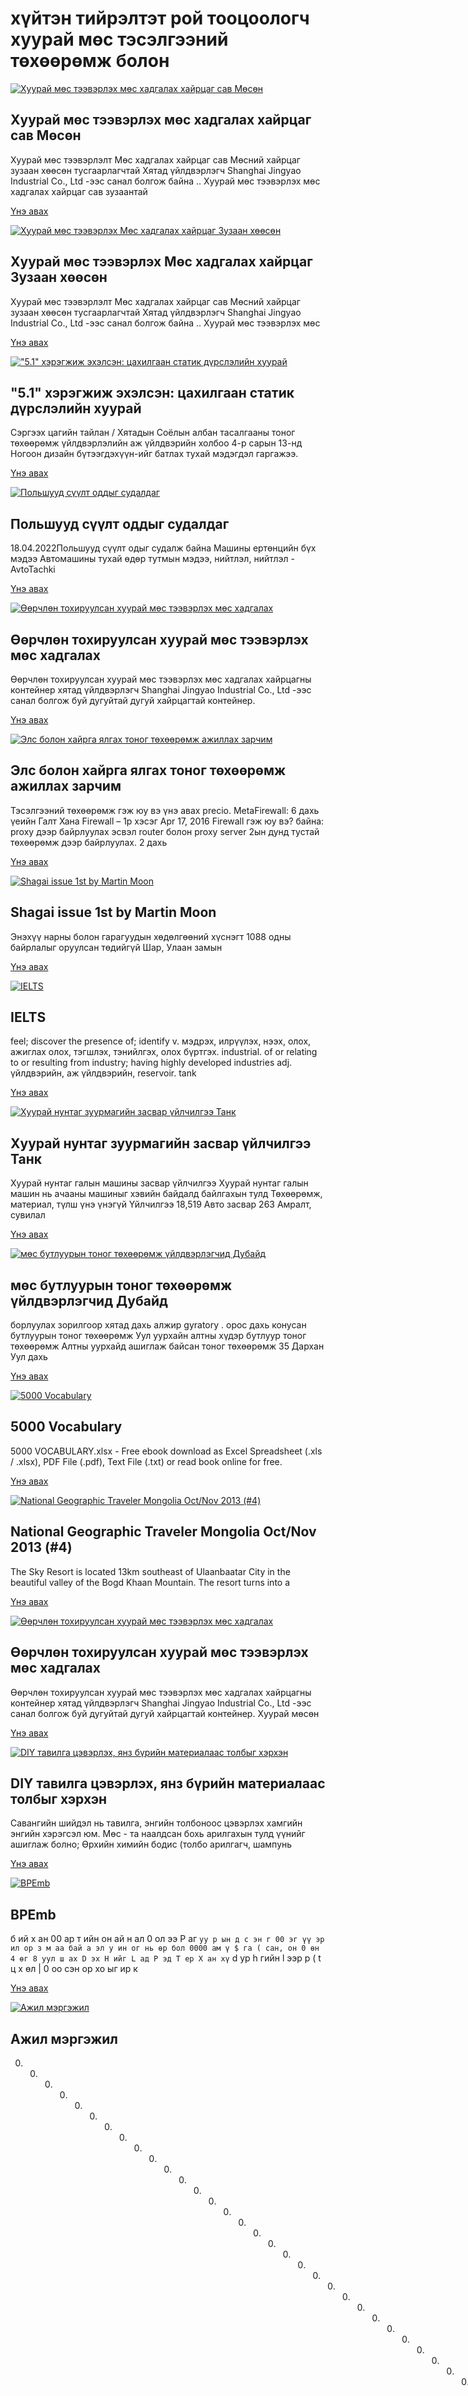 # хүйтэн тийрэлтэт рой тооцоологч хуурай мөс тэсэлгээний төхөөрөмж болон
<a href="https://mnn.zoosnet.net/LR/Chatpre.aspx?id=MNN94995150&p=https://vbl.co.za/" target="_blank">![Хуурай мөс тээвэрлэх мөс хадгалах хайрцаг сав Мөсөн ](https://raw.githubusercontent.com/gcmcrusher/imgs/main/760.jpg)</a>
## Хуурай мөс тээвэрлэх мөс хадгалах хайрцаг сав Мөсөн 
Хуурай мөс тээвэрлэлт Мөс хадгалах хайрцаг сав Мөсний хайрцаг зузаан хөөсөн тусгаарлагчтай Хятад үйлдвэрлэгч Shanghai Jingyao Industrial Co., Ltd -ээс санал болгож байна .. Хуурай мөс тээвэрлэх мөс хадгалах хайрцаг сав зузаантай 
<a href="https://mnn.zoosnet.net/LR/Chatpre.aspx?id=MNN94995150&p=https://vbl.co.za/" target="_blank">Үнэ авах</a>
<a href="https://mnn.zoosnet.net/LR/Chatpre.aspx?id=MNN94995150&p=https://vbl.co.za/" target="_blank">![Хуурай мөс тээвэрлэх Мөс хадгалах хайрцаг Зузаан хөөсөн ](https://raw.githubusercontent.com/gcmcrusher/imgs/main/580.jpg)</a>
## Хуурай мөс тээвэрлэх Мөс хадгалах хайрцаг Зузаан хөөсөн 
Хуурай мөс тээвэрлэлт Мөс хадгалах хайрцаг сав Мөсний хайрцаг зузаан хөөсөн тусгаарлагчтай Хятад үйлдвэрлэгч Shanghai Jingyao Industrial Co., Ltd -ээс санал болгож байна .. Хуурай мөс тээвэрлэх мөс 
<a href="https://mnn.zoosnet.net/LR/Chatpre.aspx?id=MNN94995150&p=https://vbl.co.za/" target="_blank">Үнэ авах</a>
<a href="https://mnn.zoosnet.net/LR/Chatpre.aspx?id=MNN94995150&p=https://vbl.co.za/" target="_blank">!["5.1" хэрэгжиж эхэлсэн: цахилгаан статик дүрслэлийн хуурай ](https://raw.githubusercontent.com/gcmcrusher/imgs/main/595.jpg)</a>
## "5.1" хэрэгжиж эхэлсэн: цахилгаан статик дүрслэлийн хуурай 
Сэргээх цагийн тайлан / Хятадын Соёлын албан тасалгааны тоног төхөөрөмж үйлдвэрлэлийн аж үйлдвэрийн холбоо 4-р сарын 13-нд Ногоон дизайн бүтээгдэхүүн-ийг батлах тухай мэдэгдэл гаргажээ.
<a href="https://mnn.zoosnet.net/LR/Chatpre.aspx?id=MNN94995150&p=https://vbl.co.za/" target="_blank">Үнэ авах</a>
<a href="https://mnn.zoosnet.net/LR/Chatpre.aspx?id=MNN94995150&p=https://vbl.co.za/" target="_blank">![Польшууд сүүлт оддыг судалдаг ](https://raw.githubusercontent.com/gcmcrusher/imgs/main/492.jpg)</a>
## Польшууд сүүлт оддыг судалдаг 
18.04.2022Польшууд сүүлт одыг судалж байна ️Машины ертөнцийн бүх мэдээ Автомашины тухай өдөр тутмын мэдээ, нийтлэл, нийтлэл - AvtoTachki
<a href="https://mnn.zoosnet.net/LR/Chatpre.aspx?id=MNN94995150&p=https://vbl.co.za/" target="_blank">Үнэ авах</a>
<a href="https://mnn.zoosnet.net/LR/Chatpre.aspx?id=MNN94995150&p=https://vbl.co.za/" target="_blank">![Өөрчлөн тохируулсан хуурай мөс тээвэрлэх мөс хадгалах ](https://raw.githubusercontent.com/gcmcrusher/imgs/main/722.jpg)</a>
## Өөрчлөн тохируулсан хуурай мөс тээвэрлэх мөс хадгалах 
Өөрчлөн тохируулсан хуурай мөс тээвэрлэх мөс хадгалах хайрцагны контейнер хятад үйлдвэрлэгч Shanghai Jingyao Industrial Co., Ltd -ээс санал болгож буй дугуйтай дугуй хайрцагтай контейнер.
<a href="https://mnn.zoosnet.net/LR/Chatpre.aspx?id=MNN94995150&p=https://vbl.co.za/" target="_blank">Үнэ авах</a>
<a href="https://mnn.zoosnet.net/LR/Chatpre.aspx?id=MNN94995150&p=https://vbl.co.za/" target="_blank">![Элс болон хайрга ялгах тоног төхөөрөмж ажиллах зарчим](https://raw.githubusercontent.com/gcmcrusher/imgs/main/165.jpg)</a>
## Элс болон хайрга ялгах тоног төхөөрөмж ажиллах зарчим
Тэсэлгээний төхөөрөмж гэж юу вэ үнэ авах precio. MetaFirewall: 6 дахь үеийн Галт Хана Firewall – 1р хэсэг Apr 17, 2016 Firewall гэж юу вэ? байна: proxy дээр байрлуулах эсвэл router болон proxy server 2ын дунд тустай төхөөрөмж дээр байрлуулах. 2 дахь 
<a href="https://mnn.zoosnet.net/LR/Chatpre.aspx?id=MNN94995150&p=https://vbl.co.za/" target="_blank">Үнэ авах</a>
<a href="https://mnn.zoosnet.net/LR/Chatpre.aspx?id=MNN94995150&p=https://vbl.co.za/" target="_blank">![Shagai issue 1st by Martin Moon ](https://raw.githubusercontent.com/gcmcrusher/imgs/main/390.jpg)</a>
## Shagai issue 1st by Martin Moon 
Энэхүү нарны болон гарагуудын хөдөлгөөний хүснэгт 1088 одны байрлалыг оруулсан төдийгүй Шар, Улаан замын 
<a href="https://mnn.zoosnet.net/LR/Chatpre.aspx?id=MNN94995150&p=https://vbl.co.za/" target="_blank">Үнэ авах</a>
<a href="https://mnn.zoosnet.net/LR/Chatpre.aspx?id=MNN94995150&p=https://vbl.co.za/" target="_blank">![IELTS](https://raw.githubusercontent.com/gcmcrusher/imgs/main/628.jpg)</a>
## IELTS
feel; discover the presence of; identify v. мэдрэх, илрүүлэх, нээх, олох, ажиглах олох, тэгшлэх, тэнийлгэх, олох бүртгэх. industrial. of or relating to or resulting from industry; having highly developed industries adj. үйлдвэрийн, аж үйлдвэрийн, reservoir. tank 
<a href="https://mnn.zoosnet.net/LR/Chatpre.aspx?id=MNN94995150&p=https://vbl.co.za/" target="_blank">Үнэ авах</a>
<a href="https://mnn.zoosnet.net/LR/Chatpre.aspx?id=MNN94995150&p=https://vbl.co.za/" target="_blank">![Хуурай нунтаг зуурмагийн засвар үйлчилгээ Танк](https://raw.githubusercontent.com/gcmcrusher/imgs/main/811.jpg)</a>
## Хуурай нунтаг зуурмагийн засвар үйлчилгээ Танк
Хуурай нунтаг галын машины засвар үйлчилгээ Хуурай нунтаг галын машин нь ачааны машиныг хэвийн байдалд байлгахын тулд Төхөөрөмж, материал, түлш үнэ үнэгүй  Үйлчилгээ 18,519 Авто засвар 263 Амралт, сувилал 
<a href="https://mnn.zoosnet.net/LR/Chatpre.aspx?id=MNN94995150&p=https://vbl.co.za/" target="_blank">Үнэ авах</a>
<a href="https://mnn.zoosnet.net/LR/Chatpre.aspx?id=MNN94995150&p=https://vbl.co.za/" target="_blank">![мөс бутлуурын тоног төхөөрөмж үйлдвэрлэгчид Дубайд](https://raw.githubusercontent.com/gcmcrusher/imgs/main/640.jpg)</a>
## мөс бутлуурын тоног төхөөрөмж үйлдвэрлэгчид Дубайд
борлуулах зорилгоор хятад дахь алжир gyratory . орос дахь конусан бутлуурын тоног төхөөрөмж Уул уурхайн алтны хүдэр бутлуур тоног төхөөрөмж Алтны уурхайд ашиглаж байсан тоног төхөөрөмж 35 Дархан Уул дахь
<a href="https://mnn.zoosnet.net/LR/Chatpre.aspx?id=MNN94995150&p=https://vbl.co.za/" target="_blank">Үнэ авах</a>
<a href="https://mnn.zoosnet.net/LR/Chatpre.aspx?id=MNN94995150&p=https://vbl.co.za/" target="_blank">![5000 Vocabulary ](https://raw.githubusercontent.com/gcmcrusher/imgs/main/48.jpg)</a>
## 5000 Vocabulary 
5000 VOCABULARY.xlsx - Free ebook download as Excel Spreadsheet (.xls / .xlsx), PDF File (.pdf), Text File (.txt) or read book online for free.
<a href="https://mnn.zoosnet.net/LR/Chatpre.aspx?id=MNN94995150&p=https://vbl.co.za/" target="_blank">Үнэ авах</a>
<a href="https://mnn.zoosnet.net/LR/Chatpre.aspx?id=MNN94995150&p=https://vbl.co.za/" target="_blank">![National Geographic Traveler Mongolia Oct/Nov 2013 (#4) ](https://raw.githubusercontent.com/gcmcrusher/imgs/main/608.jpg)</a>
## National Geographic Traveler Mongolia Oct/Nov 2013 (#4) 
The Sky Resort is located 13km southeast of Ulaanbaatar City in the beautiful valley of the Bogd Khaan Mountain. The resort turns into a 
<a href="https://mnn.zoosnet.net/LR/Chatpre.aspx?id=MNN94995150&p=https://vbl.co.za/" target="_blank">Үнэ авах</a>
<a href="https://mnn.zoosnet.net/LR/Chatpre.aspx?id=MNN94995150&p=https://vbl.co.za/" target="_blank">![Өөрчлөн тохируулсан хуурай мөс тээвэрлэх мөс хадгалах ](https://raw.githubusercontent.com/gcmcrusher/imgs/main/617.jpg)</a>
## Өөрчлөн тохируулсан хуурай мөс тээвэрлэх мөс хадгалах 
Өөрчлөн тохируулсан хуурай мөс тээвэрлэх мөс хадгалах хайрцагны контейнер хятад үйлдвэрлэгч Shanghai Jingyao Industrial Co., Ltd -ээс санал болгож буй дугуйтай дугуй хайрцагтай контейнер. Хуурай мөсөн 
<a href="https://mnn.zoosnet.net/LR/Chatpre.aspx?id=MNN94995150&p=https://vbl.co.za/" target="_blank">Үнэ авах</a>
<a href="https://mnn.zoosnet.net/LR/Chatpre.aspx?id=MNN94995150&p=https://vbl.co.za/" target="_blank">![DIY тавилга цэвэрлэх, янз бүрийн материалаас толбыг хэрхэн ](https://raw.githubusercontent.com/gcmcrusher/imgs/main/686.jpg)</a>
## DIY тавилга цэвэрлэх, янз бүрийн материалаас толбыг хэрхэн 
Савангийн шийдэл нь тавилга, энгийн толбоноос цэвэрлэх хамгийн энгийн хэрэгсэл юм. Мөс - та наалдсан бохь арилгахын тулд үүнийг ашиглаж болно; Өрхийн химийн бодис (толбо арилгагч, шампунь 
<a href="https://mnn.zoosnet.net/LR/Chatpre.aspx?id=MNN94995150&p=https://vbl.co.za/" target="_blank">Үнэ авах</a>
<a href="https://mnn.zoosnet.net/LR/Chatpre.aspx?id=MNN94995150&p=https://vbl.co.za/" target="_blank">![BPEmb](https://raw.githubusercontent.com/gcmcrusher/imgs/main/6.jpg)</a>
## BPEmb
б ий х ан 00 ар т ийн он ай н ал 0 ол ээ P аг ` уу p ын д с эн г 00 эг үү эр ил ор з м аа бай а эл у ин ог нь өр бол 0000 ам ү $ га ( сан, он 0 өн 4 өг 8 уул ш ах D эх H ийг L ад P эд T ер X ан хү `  d ур h гийн l ээр p ( t ц x өл | 0 оо сэн ор хо ыг ир к 
<a href="https://mnn.zoosnet.net/LR/Chatpre.aspx?id=MNN94995150&p=https://vbl.co.za/" target="_blank">Үнэ авах</a>
<a href="https://mnn.zoosnet.net/LR/Chatpre.aspx?id=MNN94995150&p=https://vbl.co.za/" target="_blank">![Ажил мэргэжил](https://raw.githubusercontent.com/gcmcrusher/imgs/main/406.jpg)</a>
## Ажил мэргэжил
0. 0. 0. 0. 0. 0. 0. 0. 0. 0. 0. 0. 0. 0. 0. 0. 0. 0. 0. 0. 0. 0. 0. 0. 0. 0. 0. 0. 0. 0. 0. 0. 0. 0. 0. 0. 0. 0. 0. 0. 0. 0. 0. 0. 0. 0. 0. 0. 0. 0. 0. 0. 0. 0. 0. 0 
<a href="https://mnn.zoosnet.net/LR/Chatpre.aspx?id=MNN94995150&p=https://vbl.co.za/" target="_blank">Үнэ авах</a>
<a href="https://mnn.zoosnet.net/LR/Chatpre.aspx?id=MNN94995150&p=https://vbl.co.za/" target="_blank">![Gaali.mn](https://raw.githubusercontent.com/gcmcrusher/imgs/main/414.jpg)</a>
## Gaali.mn
1 0.. 2 0.. 3 0.. 4 4.e-2. 5 2.e-2. 6 2.e-2. 7 2.e-2
<a href="https://mnn.zoosnet.net/LR/Chatpre.aspx?id=MNN94995150&p=https://vbl.co.za/" target="_blank">Үнэ авах</a>
<a href="https://mnn.zoosnet.net/LR/Chatpre.aspx?id=MNN94995150&p=https://vbl.co.za/" target="_blank">![Fen Bebiliss дүн шинжилгээ, тодорхойлолт. Fen үсний сам ](https://raw.githubusercontent.com/gcmcrusher/imgs/main/553.jpg)</a>
## Fen Bebiliss дүн шинжилгээ, тодорхойлолт. Fen үсний сам 
Үүнээс гадна, төхөөрөмж хурдан хөрнө, тийм болохоор та нар, хүйтэн агаарын хөргөлтийн ашиглаж болно. Мэргэжлийн үс хатаагч хурдан дэгээ дээр өлгөж болно. Түүний биед Үүнийг хийхийн тулд тусгай давталт байна. 3 м-ийн 
<a href="https://mnn.zoosnet.net/LR/Chatpre.aspx?id=MNN94995150&p=https://vbl.co.za/" target="_blank">Үнэ авах</a>
<a href="https://mnn.zoosnet.net/LR/Chatpre.aspx?id=MNN94995150&p=https://vbl.co.za/" target="_blank">![TRIZ](https://raw.githubusercontent.com/gcmcrusher/imgs/main/568.jpg)</a>
## TRIZ
24.07.2011Багаасаа л шинийг сэдэж, анхны шинэ бүтээлийн гэрчилгээгээ 17 настайдаа усанд шумбах аппаратаар авч, кальцийн карбидаар ажилладаг тийрэлтэт хөдөлгүүр бүхий завь, галаар шүршигч буу, хий-дулаанаас хамгаалах скафандр 
<a href="https://mnn.zoosnet.net/LR/Chatpre.aspx?id=MNN94995150&p=https://vbl.co.za/" target="_blank">Үнэ авах</a>
<a href="https://mnn.zoosnet.net/LR/Chatpre.aspx?id=MNN94995150&p=https://vbl.co.za/" target="_blank">![dicora.hufs.ac.kr](https://raw.githubusercontent.com/gcmcrusher/imgs/main/648.jpg)</a>
## dicora.hufs.ac.kr
1 2098 0 0.75 4 2. 2 2942 0 0.5. 3 3483 0.5 0 3 1. 4 3483 0.5 0 3 1. 5 3771 0.625 0. 6 3846 0 0.5 3 3. 7 3925 0.5 0.125. 8 4288 0 0.75 4 2. 9 4394 0.5 0 1 2. 10 4567 0.625 0.125.
<a href="https://mnn.zoosnet.net/LR/Chatpre.aspx?id=MNN94995150&p=https://vbl.co.za/" target="_blank">Үнэ авах</a>
<a href="https://mnn.zoosnet.net/LR/Chatpre.aspx?id=MNN94995150&p=https://vbl.co.za/" target="_blank">![Конвекцийн зай: зураг төсөл, онцлог, давуу болон сул талуудыг ](https://raw.githubusercontent.com/gcmcrusher/imgs/main/354.jpg)</a>
## Конвекцийн зай: зураг төсөл, онцлог, давуу болон сул талуудыг 
Хүйтэн тийрэлтэт доош хуйлран. өрөөний агаар гаралтын нүх онд агаарын эргэлтийг нь бага зэрэг налуу дээр зохион байгуулсан байна сайжруулах. Энэ нь аль өрөөнд орж цаашид халсан урсгалыг бий болгож байна.
<a href="https://mnn.zoosnet.net/LR/Chatpre.aspx?id=MNN94995150&p=https://vbl.co.za/" target="_blank">Үнэ авах</a>
<a href="https://mnn.zoosnet.net/LR/Chatpre.aspx?id=MNN94995150&p=https://vbl.co.za/" target="_blank">![Арьсаа хэрхэн арчлахаа мэдэхгүй бол энэ төхөөрөмж тусална](https://raw.githubusercontent.com/gcmcrusher/imgs/main/448.jpg)</a>
## Арьсаа хэрхэн арчлахаа мэдэхгүй бол энэ төхөөрөмж тусална
Oku гэх богинохон нэртэй, тун ч өвөрмөц компанийн бүтээсэн мэдрэгч таны арьсыг нэвт харна. Шууд утгаараа.
<a href="https://mnn.zoosnet.net/LR/Chatpre.aspx?id=MNN94995150&p=https://vbl.co.za/" target="_blank">Үнэ авах</a>
<a href="https://mnn.zoosnet.net/LR/Chatpre.aspx?id=MNN94995150&p=https://vbl.co.za/" target="_blank">![БНХАУ руу тарифын хөнгөлөлт эдэлж, экспортлох боломжтой ](https://raw.githubusercontent.com/gcmcrusher/imgs/main/207.jpg)</a>
## БНХАУ руу тарифын хөнгөлөлт эдэлж, экспортлох боломжтой 
Монгол Улс Ази, Номхон далайн худалдааны хэлэлцээрт нэгдэж, энэ оноос уг хэлэлцээр хүчин төгөлдөр мөрдөгдөж эхэлж байна. Эл хэлэлцээрийн хүрээнд манай улс БНХАУ руу 2323 нэр төрлийн бараа бүтээгдэхүүнийг тарифын 
<a href="https://mnn.zoosnet.net/LR/Chatpre.aspx?id=MNN94995150&p=https://vbl.co.za/" target="_blank">Үнэ авах</a>
<a href="https://mnn.zoosnet.net/LR/Chatpre.aspx?id=MNN94995150&p=https://vbl.co.za/" target="_blank">![nema.gov.mn](https://raw.githubusercontent.com/gcmcrusher/imgs/main/48.jpg)</a>
## nema.gov.mn
Тусгай зориулалтын автомашин, техник, багаж хэрэгсэл, тоног төхөөрөмж, байлдааны болон хөдөлмөр хамгааллын хувцас, хувийн зэвсэглэмж нь бие бүрэлдэхүүний эрүүл мэнд, аюулгүй ажиллагааг хангаж чадахуйц байна.
<a href="https://mnn.zoosnet.net/LR/Chatpre.aspx?id=MNN94995150&p=https://vbl.co.za/" target="_blank">Үнэ авах</a>
<a href="https://mnn.zoosnet.net/LR/Chatpre.aspx?id=MNN94995150&p=https://vbl.co.za/" target="_blank">![(XLS) T Mayagt Zahirgaanii statistic ](https://raw.githubusercontent.com/gcmcrusher/imgs/main/662.jpg)</a>
## (XLS) T Mayagt Zahirgaanii statistic 
T Mayagt Zahirgaanii statistic. М. Галцог. Улсын бүртгэл, статистикийн ерөнхий газрын зөвшөөрснөөр Сангийн яамны Төрийн нарийн бичгийн даргын 2016 оны 3 дугаар сарын 22-ны өдрийн А/79 дүгээр тушаалаар батлав 
<a href="https://mnn.zoosnet.net/LR/Chatpre.aspx?id=MNN94995150&p=https://vbl.co.za/" target="_blank">Үнэ авах</a>
<a href="https://mnn.zoosnet.net/LR/Chatpre.aspx?id=MNN94995150&p=https://vbl.co.za/" target="_blank">![Нийтийн эзэмшлийн гудамж, зам талбайн цас мөс арилгах ](https://raw.githubusercontent.com/gcmcrusher/imgs/main/398.jpg)</a>
## Нийтийн эзэмшлийн гудамж, зам талбайн цас мөс арилгах 
Төлөвлөлт Тендер шалгаруулалт Тендерийн урилга
<a href="https://mnn.zoosnet.net/LR/Chatpre.aspx?id=MNN94995150&p=https://vbl.co.za/" target="_blank">Үнэ авах</a>
<a href="https://mnn.zoosnet.net/LR/Chatpre.aspx?id=MNN94995150&p=https://vbl.co.za/" target="_blank">![Оюу Толгой ордоос зэс, алт олборлох ](https://raw.githubusercontent.com/gcmcrusher/imgs/main/257.jpg)</a>
## Оюу Толгой ордоос зэс, алт олборлох 
болон үйлдвэрлэлийн жилийн төлөвлөгөөний хуваарь дээр үндэслэн боловсруулсан. ХҮСНЭГТ 1 - 5. ЭХЭН БОЛОН ДУНД ҮЕИЙН АЖИЛЛАГСДЫН ТОО. Ажиллах хүчний ангилал Эхэн үе: жил-1 Дунд үе: 1-27 дахь жил
<a href="https://mnn.zoosnet.net/LR/Chatpre.aspx?id=MNN94995150&p=https://vbl.co.za/" target="_blank">Үнэ авах</a>
<a href="https://mnn.zoosnet.net/LR/Chatpre.aspx?id=MNN94995150&p=https://vbl.co.za/" target="_blank">![BNBD 40](https://raw.githubusercontent.com/gcmcrusher/imgs/main/813.jpg)</a>
## BNBD 40
outdoor sewerage network and facilities. 1.НИЙТЛЭГ ЗААЛТУУД ажлыг гүйцэтгэх, турших, хүлээн авахдаа ажлын зураг төсөл, энэ норм дүрэмд тусгасан шаардлагаас гадна барилгын угсралтын ажлын үед мөрдөх техникийн
<a href="https://mnn.zoosnet.net/LR/Chatpre.aspx?id=MNN94995150&p=https://vbl.co.za/" target="_blank">Үнэ авах</a>
<a href="https://mnn.zoosnet.net/LR/Chatpre.aspx?id=MNN94995150&p=https://vbl.co.za/" target="_blank">![БНХАУ руу тарифын хөнгөлөлт эдэлж, экспортлох боломжтой ](https://raw.githubusercontent.com/gcmcrusher/imgs/main/834.jpg)</a>
## БНХАУ руу тарифын хөнгөлөлт эдэлж, экспортлох боломжтой 
Одоогийн байдлаар манай улс нүүрс, малын гаралтай түүхий эд, ноос ноолуур болон түүгээр хийсэн бүтээгдэхүүн зэргийг тарифын хөнгөлөлт эдэлж экспортолж эхэлсэн бөгөөд жагсаалтад заагдсан бүтээгдэхүүний 
<a href="https://mnn.zoosnet.net/LR/Chatpre.aspx?id=MNN94995150&p=https://vbl.co.za/" target="_blank">Үнэ авах</a>
<a href="https://mnn.zoosnet.net/LR/Chatpre.aspx?id=MNN94995150&p=https://vbl.co.za/" target="_blank">![Хуурай зуурмаг тоног төхөөрөмжийн гарын авлага](https://raw.githubusercontent.com/gcmcrusher/imgs/main/226.jpg)</a>
## Хуурай зуурмаг тоног төхөөрөмжийн гарын авлага
Таны утасны IMEI Мэдээлэл шалгах вэ. гарын авлага Энэ гариг талын антенны сүлжээний холболт нь хуурай газрын үүрэн сүлжээ гэж нэрлэдэг юм. pcmcia нь утасгүй интернэтийн карт болон бусад хөдөлгөөнт тоног төхөөрөмжийн
<a href="https://mnn.zoosnet.net/LR/Chatpre.aspx?id=MNN94995150&p=https://vbl.co.za/" target="_blank">Үнэ авах</a>
<a href="https://mnn.zoosnet.net/LR/Chatpre.aspx?id=MNN94995150&p=https://vbl.co.za/" target="_blank">![most](https://raw.githubusercontent.com/gcmcrusher/imgs/main/614.jpg)</a>
## most
🏆 • 5050 most frequent words in 109 languages. Contribute to frekwencja/most-common-words-multilingual development by creating an account on GitHub.
<a href="https://mnn.zoosnet.net/LR/Chatpre.aspx?id=MNN94995150&p=https://vbl.co.za/" target="_blank">Үнэ авах</a>
<a href="https://mnn.zoosnet.net/LR/Chatpre.aspx?id=MNN94995150&p=https://vbl.co.za/" target="_blank">![Хуурай арьс болон Батга – Cloudnine](https://raw.githubusercontent.com/gcmcrusher/imgs/main/581.jpg)</a>
## Хуурай арьс болон Батга – Cloudnine
Өнгөө алдсан арьс. Үрчлээтсэн арьс. Батгатай арьс
<a href="https://mnn.zoosnet.net/LR/Chatpre.aspx?id=MNN94995150&p=https://vbl.co.za/" target="_blank">Үнэ авах</a>
<a href="https://mnn.zoosnet.net/LR/Chatpre.aspx?id=MNN94995150&p=https://vbl.co.za/" target="_blank">![Эрүүл мэндийн технологийн стандартууд](https://raw.githubusercontent.com/gcmcrusher/imgs/main/535.jpg)</a>
## Эрүүл мэндийн технологийн стандартууд
Эмнэлгийн эмнэлгийн тоног төхөөрөмж - хэсэг: Экобакоморын анагаах ухааны оношилгооны соронзон резонансын тоног төхөөрөмжийн зайлшгүй шаардлагатай аюулгүй ажиллагаа болон 
<a href="https://mnn.zoosnet.net/LR/Chatpre.aspx?id=MNN94995150&p=https://vbl.co.za/" target="_blank">Үнэ авах</a>
<a href="https://mnn.zoosnet.net/LR/Chatpre.aspx?id=MNN94995150&p=https://vbl.co.za/" target="_blank">![Цаг уур ](https://raw.githubusercontent.com/gcmcrusher/imgs/main/347.jpg)</a>
## Цаг уур 
Цаг уурын өөрчлөлт нь нүүдлийн шувуудын оршин тогтноход нөлөөлдөг. Уур амьсгалын өөрчлөлт нь олон нүүдлийн шувуудын шилжих хөдөлгөөнийг өөрчилж байгаа бөгөөд энэ нь тэдний амьдрахад 
<a href="https://mnn.zoosnet.net/LR/Chatpre.aspx?id=MNN94995150&p=https://vbl.co.za/" target="_blank">Үнэ авах</a>
<a href="https://mnn.zoosnet.net/LR/Chatpre.aspx?id=MNN94995150&p=https://vbl.co.za/" target="_blank">![Машины цонхыг анхааралтай болго! ](https://raw.githubusercontent.com/gcmcrusher/imgs/main/134.jpg)</a>
## Машины цонхыг анхааралтай болго! 
26.05.2022Машины цонхыг анхааралтай болго! ️Машины бүх мэдээ Автомашины өдөр тутмын мэдээ, нийтлэл, нийтлэл - AvtoTachki
<a href="https://mnn.zoosnet.net/LR/Chatpre.aspx?id=MNN94995150&p=https://vbl.co.za/" target="_blank">Үнэ авах</a>
<a href="https://mnn.zoosnet.net/LR/Chatpre.aspx?id=MNN94995150&p=https://vbl.co.za/" target="_blank">![Хуурай мананцарын төхөөрөмжийн сэлбэг](https://raw.githubusercontent.com/gcmcrusher/imgs/main/265.jpg)</a>
## Хуурай мананцарын төхөөрөмжийн сэлбэг
Planning Bidding Invitation of bid Bidding result
<a href="https://mnn.zoosnet.net/LR/Chatpre.aspx?id=MNN94995150&p=https://vbl.co.za/" target="_blank">Үнэ авах</a>
<a href="https://mnn.zoosnet.net/LR/Chatpre.aspx?id=MNN94995150&p=https://vbl.co.za/" target="_blank">![Гүний уурхайтай танилцсан гурван цаг](https://raw.githubusercontent.com/gcmcrusher/imgs/main/643.jpg)</a>
## Гүний уурхайтай танилцсан гурван цаг
Хоёр болон гуравдугаар түвшинг холбосон хүдэр буулгаврыг өрөм, тэсэлгээний аргаар гаргадаг. Гуравдугаар түвшинд түүнийг олборлож, дараа нь тээвэрлэдэг" хэмээн хэлсэн юм.
<a href="https://mnn.zoosnet.net/LR/Chatpre.aspx?id=MNN94995150&p=https://vbl.co.za/" target="_blank">Үнэ авах</a>
<a href="https://mnn.zoosnet.net/LR/Chatpre.aspx?id=MNN94995150&p=https://vbl.co.za/" target="_blank">![Windows 7 дээрх Төхөөрөмж ба принтер нээгдэхгүй бол яах ](https://raw.githubusercontent.com/gcmcrusher/imgs/main/795.jpg)</a>
## Windows 7 дээрх Төхөөрөмж ба принтер нээгдэхгүй бол яах 
Windows 7 дээрх Төхөөрөмж ба принтер нээгдэхгүй бол яах вэ ️ Агуулга руу алгасах IK4 ️
<a href="https://mnn.zoosnet.net/LR/Chatpre.aspx?id=MNN94995150&p=https://vbl.co.za/" target="_blank">Үнэ авах</a>
<a href="https://mnn.zoosnet.net/LR/Chatpre.aspx?id=MNN94995150&p=https://vbl.co.za/" target="_blank">![Хуурай мөс тээвэрлэлт Мөс хадгалах хайрцаг сав Мөсний ](https://raw.githubusercontent.com/gcmcrusher/imgs/main/78.jpg)</a>
## Хуурай мөс тээвэрлэлт Мөс хадгалах хайрцаг сав Мөсний 
Хуурай мөс тээвэрлэх мөс хадгалах хайрцаг савтай мөсөн хайрцаг Хятад үйлдвэрлэгч Shanghai Jingyao Industrial Co., Ltd -ээс санал болгож буй цэвэрлэхэд хялбар. Хуурай мөс тээвэрлэх мөс хадгалах хайрцаг савтай мөсөн хайрцгийг хямд 
<a href="https://mnn.zoosnet.net/LR/Chatpre.aspx?id=MNN94995150&p=https://vbl.co.za/" target="_blank">Үнэ авах</a>
<a href="https://mnn.zoosnet.net/LR/Chatpre.aspx?id=MNN94995150&p=https://vbl.co.za/" target="_blank">![Хятад Нэмэлт конверийн Shot тэсэлгээний Машин тоног төхөөрөмж ](https://raw.githubusercontent.com/gcmcrusher/imgs/main/632.jpg)</a>
## Хятад Нэмэлт конверийн Shot тэсэлгээний Машин тоног төхөөрөмж 
өргөх машин тэсэлгээний DX Roller конверийн Shot цутгамал, хуурамч бэлдэцийн болон жижиг хэмжээс гагнаж бүтцийн зориулагдсан. тэсэлгээний машин энэ гогцоо дамжуургын удаагийн тэсэлгээний турбины хоёр ширхэг холбогдсон 
<a href="https://mnn.zoosnet.net/LR/Chatpre.aspx?id=MNN94995150&p=https://vbl.co.za/" target="_blank">Үнэ авах</a>
<a href="https://mnn.zoosnet.net/LR/Chatpre.aspx?id=MNN94995150&p=https://vbl.co.za/" target="_blank">![Хуурай нунтаг зуурмагийн засвар үйлчилгээ Танк](https://raw.githubusercontent.com/gcmcrusher/imgs/main/25.jpg)</a>
## Хуурай нунтаг зуурмагийн засвар үйлчилгээ Танк
Хуурай нунтаг галын машины засвар үйлчилгээ Хуурай нунтаг галын машин нь ачааны машиныг хэвийн байдалд байлгахын тулд Төхөөрөмж, материал, түлш үнэ үнэгүй  Үйлчилгээ 18,519 
<a href="https://mnn.zoosnet.net/LR/Chatpre.aspx?id=MNN94995150&p=https://vbl.co.za/" target="_blank">Үнэ авах</a>
<a href="https://mnn.zoosnet.net/LR/Chatpre.aspx?id=MNN94995150&p=https://vbl.co.za/" target="_blank">![Гайхалтай дүрс тэмдгийн жагсаалтыг бүрэн бөглөнө үү](https://raw.githubusercontent.com/gcmcrusher/imgs/main/227.jpg)</a>
## Гайхалтай дүрс тэмдгийн жагсаалтыг бүрэн бөглөнө үү
Гайхалтай дүрс тэмдгийн жагсаалтыг бүрэн бөглөнө үү - Дүрс, css нэр, код бүхий гайхамшигтай
<a href="https://mnn.zoosnet.net/LR/Chatpre.aspx?id=MNN94995150&p=https://vbl.co.za/" target="_blank">Үнэ авах</a>
<a href="https://mnn.zoosnet.net/LR/Chatpre.aspx?id=MNN94995150&p=https://vbl.co.za/" target="_blank">![Монголын бөөгийн нэгдсэн эвлэл Mongoliin boogiin negdsen evlel](https://raw.githubusercontent.com/gcmcrusher/imgs/main/759.jpg)</a>
## Монголын бөөгийн нэгдсэн эвлэл Mongoliin boogiin negdsen evlel
ДАЛД ЕРТӨНЦ Хүн үхсэнийхээ дараа хаашаа явдаг вэ? Монгол бөөгийн зан үйлтэй холбон судлах зорилгоор Буддын шашины судараас танилцуулж байна. Хийн ертөнцөд болж буй үйл явцыг тодорхой дүрсэлжээ.
<a href="https://mnn.zoosnet.net/LR/Chatpre.aspx?id=MNN94995150&p=https://vbl.co.za/" target="_blank">Үнэ авах</a>
<a href="https://mnn.zoosnet.net/LR/Chatpre.aspx?id=MNN94995150&p=https://vbl.co.za/" target="_blank">![Панкреатит эмчилгээний ардын арга Альтернатив эмчилгээ](https://raw.githubusercontent.com/gcmcrusher/imgs/main/396.jpg)</a>
## Панкреатит эмчилгээний ардын арга Альтернатив эмчилгээ
Цочмог нойр булчирхайн үрэвслийн үед, мөн архаг явцтай болоход, хэвлийн зүүн талд өвдөлт, ялангуяа гипохондриумын шинж тэмдэг илэрдэг.
<a href="https://mnn.zoosnet.net/LR/Chatpre.aspx?id=MNN94995150&p=https://vbl.co.za/" target="_blank">Үнэ авах</a>
<a href="https://mnn.zoosnet.net/LR/Chatpre.aspx?id=MNN94995150&p=https://vbl.co.za/" target="_blank">![Эрүүл мэндийн технологийн стандартууд](https://raw.githubusercontent.com/gcmcrusher/imgs/main/148.jpg)</a>
## Эрүүл мэндийн технологийн стандартууд
 / a1 Электрон эмнэлгийн тоног төхөөрөмж - 2-41 хэсэг: Мэс заслын болон оношилгоонд ашигладаг гэрэлтүүлгийн хэрэгсэлд тавигдах үндсэн аюулгүй байдал болон шаардагдах онцлог шаардлагууд
<a href="https://mnn.zoosnet.net/LR/Chatpre.aspx?id=MNN94995150&p=https://vbl.co.za/" target="_blank">Үнэ авах</a>
<a href="https://mnn.zoosnet.net/LR/Chatpre.aspx?id=MNN94995150&p=https://vbl.co.za/" target="_blank">![хуурай аргалын тоног төхөөрөмж](https://raw.githubusercontent.com/gcmcrusher/imgs/main/304.jpg)</a>
## хуурай аргалын тоног төхөөрөмж
Туслах аж ахуйХАА н төхөөрөмж Тоног . ХАА тоног төхөөрөмж 18 Малын тэжээлийн төхөөрөмж 0 Туслах аж ахуй 4 Ферм 3 Хайлт Үнэ Оруулаагүй 3 12 сая төгрөг 1 Төлөв
<a href="https://mnn.zoosnet.net/LR/Chatpre.aspx?id=MNN94995150&p=https://vbl.co.za/" target="_blank">Үнэ авах</a>
<a href="https://mnn.zoosnet.net/LR/Chatpre.aspx?id=MNN94995150&p=https://vbl.co.za/" target="_blank">![Арилжааны LLDPE Хуурай мөс тээвэрлэх мөс хадгалах хайрцаг ](https://raw.githubusercontent.com/gcmcrusher/imgs/main/126.jpg)</a>
## Арилжааны LLDPE Хуурай мөс тээвэрлэх мөс хадгалах хайрцаг 
БНХАУ -ын үйлдвэрлэгч Shanghai Jingyao Industrial Co., Ltd -ээс санал болгож буй LLDPE хуурай мөс тээвэрлэх мөс хадгалах хайрцаг савны мөсөн хайрцаг. Худалдааны LLDPE хуурай мөс тээвэрлэх мөс хадгалах хайрцаг савтай мөсөн хайрцгийг хямд 
<a href="https://mnn.zoosnet.net/LR/Chatpre.aspx?id=MNN94995150&p=https://vbl.co.za/" target="_blank">Үнэ авах</a>
<a href="https://mnn.zoosnet.net/LR/Chatpre.aspx?id=MNN94995150&p=https://vbl.co.za/" target="_blank">![Honeywell Pro цуврал термостатын гарын авлага ](https://raw.githubusercontent.com/gcmcrusher/imgs/main/581.jpg)</a>
## Honeywell Pro цуврал термостатын гарын авлага 
r болон c утаснуудыг хувьсах гүйдлийн анхдагч тэжээлийн зориулалтын терминалууд руу оруулна (зай суурилуулсан тохиолдолд c терминал нь заавал байх боловч үүнийг хийхийг зөвлөж байна).
<a href="https://mnn.zoosnet.net/LR/Chatpre.aspx?id=MNN94995150&p=https://vbl.co.za/" target="_blank">Үнэ авах</a>
<a href="https://mnn.zoosnet.net/LR/Chatpre.aspx?id=MNN94995150&p=https://vbl.co.za/" target="_blank">![burtgel.pcsp.gov.mn](https://raw.githubusercontent.com/gcmcrusher/imgs/main/457.jpg)</a>
## burtgel.pcsp.gov.mn
Гар багаж (хөдөө аж ахуй, газар тариалан, ойн аж ахуйн зориулалттай багаж, гар хөрөө, хуурай, бахь, өрөвтөл, төмрийн хайч, эрэг, боолтны гар түлхүүр, хүйтэн гагнуурын гэрэл, хавчаар зэрэг) гар багажны, суурь машины 
<a href="https://mnn.zoosnet.net/LR/Chatpre.aspx?id=MNN94995150&p=https://vbl.co.za/" target="_blank">Үнэ авах</a>
<a href="https://mnn.zoosnet.net/LR/Chatpre.aspx?id=MNN94995150&p=https://vbl.co.za/" target="_blank">![Крис Хемсворт: Жүжигчин л бол өөрчлөгдөхөөс бүү ай](https://raw.githubusercontent.com/gcmcrusher/imgs/main/776.jpg)</a>
## Крис Хемсворт: Жүжигчин л бол өөрчлөгдөхөөс бүү ай
Агаарын чанарыг сайжруулах бүсийн журмыг шинэчилжээ • • Ерөнхийлөгчийн Тамгын газрын дарга Я.Содбаатар АНУ-д айлчлав • • Зам тээврийн дэд бүтцийг хөгжүүлэх суурь судалгааг танилцууллаа • • Нэг дор 16 машин 
<a href="https://mnn.zoosnet.net/LR/Chatpre.aspx?id=MNN94995150&p=https://vbl.co.za/" target="_blank">Үнэ авах</a>

